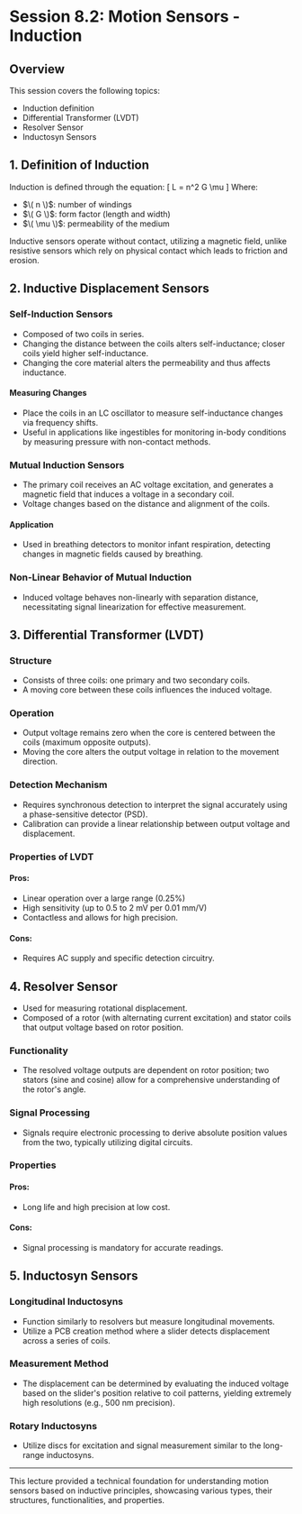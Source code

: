 # Session 8.2: Motion Sensors - Induction

## Overview
This session covers the following topics:
- Induction definition
- Differential Transformer (LVDT)
- Resolver Sensor
- Inductosyn Sensors

## 1. Definition of Induction
Induction is defined through the equation:
\[ 
L = n^2 G \mu 
\]
Where:
- $\( n \)$: number of windings
- $\( G \)$: form factor (length and width)
- $\( \mu \)$: permeability of the medium

Inductive sensors operate without contact, utilizing a magnetic field, unlike resistive sensors which rely on physical contact which leads to friction and erosion.

## 2. Inductive Displacement Sensors
### Self-Induction Sensors
- Composed of two coils in series.
- Changing the distance between the coils alters self-inductance; closer coils yield higher self-inductance.
- Changing the core material alters the permeability and thus affects inductance.
  
#### Measuring Changes
- Place the coils in an LC oscillator to measure self-inductance changes via frequency shifts.
- Useful in applications like ingestibles for monitoring in-body conditions by measuring pressure with non-contact methods.

### Mutual Induction Sensors
- The primary coil receives an AC voltage excitation, and generates a magnetic field that induces a voltage in a secondary coil.
- Voltage changes based on the distance and alignment of the coils.
  
#### Application
- Used in breathing detectors to monitor infant respiration, detecting changes in magnetic fields caused by breathing.

### Non-Linear Behavior of Mutual Induction
- Induced voltage behaves non-linearly with separation distance, necessitating signal linearization for effective measurement.

## 3. Differential Transformer (LVDT)
### Structure
- Consists of three coils: one primary and two secondary coils.
- A moving core between these coils influences the induced voltage.

### Operation
- Output voltage remains zero when the core is centered between the coils (maximum opposite outputs).
- Moving the core alters the output voltage in relation to the movement direction.

### Detection Mechanism
- Requires synchronous detection to interpret the signal accurately using a phase-sensitive detector (PSD).
- Calibration can provide a linear relationship between output voltage and displacement.

### Properties of LVDT
#### Pros:
- Linear operation over a large range (0.25%)
- High sensitivity (up to 0.5 to 2 mV per 0.01 mm/V)
- Contactless and allows for high precision.
  
#### Cons:
- Requires AC supply and specific detection circuitry.

## 4. Resolver Sensor
- Used for measuring rotational displacement.
- Composed of a rotor (with alternating current excitation) and stator coils that output voltage based on rotor position.

### Functionality
- The resolved voltage outputs are dependent on rotor position; two stators (sine and cosine) allow for a comprehensive understanding of the rotor's angle.

### Signal Processing
- Signals require electronic processing to derive absolute position values from the two, typically utilizing digital circuits.

### Properties
#### Pros:
- Long life and high precision at low cost.
  
#### Cons:
- Signal processing is mandatory for accurate readings.

## 5. Inductosyn Sensors
### Longitudinal Inductosyns
- Function similarly to resolvers but measure longitudinal movements.
- Utilize a PCB creation method where a slider detects displacement across a series of coils.

### Measurement Method
- The displacement can be determined by evaluating the induced voltage based on the slider's position relative to coil patterns, yielding extremely high resolutions (e.g., 500 nm precision).

### Rotary Inductosyns
- Utilize discs for excitation and signal measurement similar to the long-range inductosyns.

---

This lecture provided a technical foundation for understanding motion sensors based on inductive principles, showcasing various types, their structures, functionalities, and properties.